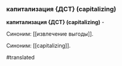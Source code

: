 ### капитализация {ДСТ} (capitalizing)

**капитализация {ДСТ} (capitalizing)** -

Синоним: [[извлечение выгоды]].

Синоним: [[capitalizing]].

#translated
